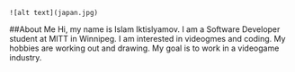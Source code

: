	![alt text](japan.jpg)
##About Me
Hi, my name is Islam Iktislyamov. I am a Software Developer student at MITT in Winnipeg. I am interested in videogmes and coding.
My hobbies are working out and drawing. My goal is to work in a videogame industry.

<!---
IslamIkt/IslamIkt is a ✨ special ✨ repository because its `README.md` (this file) appears on your GitHub profile.
You can click the Preview link to take a look at your changes.
--->
